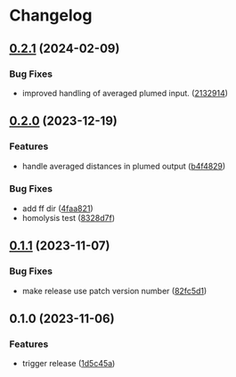 # Changelog

## [0.2.1](https://github.com/hits-mbm-dev/kimmdy-reactions/compare/v0.2.0...v0.2.1) (2024-02-09)


### Bug Fixes

* improved handling of averaged plumed input. ([2132914](https://github.com/hits-mbm-dev/kimmdy-reactions/commit/2132914a949f5e0591e46287aeaea5d61f774a22))

## [0.2.0](https://github.com/hits-mbm-dev/kimmdy-reactions/compare/v0.1.1...v0.2.0) (2023-12-19)


### Features

* handle averaged distances in plumed output ([b4f4829](https://github.com/hits-mbm-dev/kimmdy-reactions/commit/b4f4829abe3f37713080c096b9c045a0da3fe3e2))


### Bug Fixes

* add ff dir ([4faa821](https://github.com/hits-mbm-dev/kimmdy-reactions/commit/4faa8217e2d7dd88ca9ab07410d457fd622dcaa4))
* homolysis test ([8328d7f](https://github.com/hits-mbm-dev/kimmdy-reactions/commit/8328d7f3dcdf77a0e788dc55abdc665ebc6d6f50))

## [0.1.1](https://github.com/hits-mbm-dev/kimmdy-reactions/compare/v0.1.0...v0.1.1) (2023-11-07)


### Bug Fixes

* make release use patch version number ([82fc5d1](https://github.com/hits-mbm-dev/kimmdy-reactions/commit/82fc5d10f0b51e4a06159eedb59f3880f0cf6e84))

## 0.1.0 (2023-11-06)


### Features

* trigger release ([1d5c45a](https://github.com/hits-mbm-dev/kimmdy-reactions/commit/1d5c45a6394d157c1bc334da3d5f05b7f49cd628))
